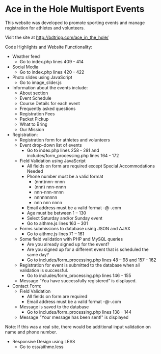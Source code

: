 # Ace in the Hole Multisport Events

This website was developed to promote sporting events and manage registration for athletes and volunteers.  

Visit the site at http://bdtripp.com/ace_in_the_hole/  

Code Highlights and Website Functionality:  

- Weather feed  
    - Go to index.php     lines 409 - 414  
- Social Media
    - Go to index.php     lines 420 - 422
- Photo slides using JavaScript
    - Go to image_slider.js
- Information about the events include: 
    - About section
    - Event Schedule
    - Course Details for each event
    - Frequently asked questions
    - Registration Fees
    - Packet Pickup
    - What to Bring
    - Our Mission
- Registration: 
    - Registration form for athletes and volunteers
    - Event drop-down list of events
        - Go to index.php lines 258 - 281 and includes/form_processing.php lines 164 - 172
    - Field Validation using JavaScript
        - All fields on form are required except Special Accommodations Needed
        - Phone number must be a valid format 
            - (nnn)nnn-nnnn
            - (nnn) nnn-nnnn
            - nnn-nnn-nnnn
            - nnnnnnnnn
            - nnn nnn nnnn
        - Email address must be a valid format -@-.com
        - Age must be between 1 – 130
        - Select Saturday and/or Sunday event
        - Go to aithme.js lines 163 – 301
    - Forms submissions to database using JSON and AJAX
        - Go to aithme.js lines 71 – 161
    - Some field validation with PHP and MySQL queries
        - Are you already signed up for the event?
        - Are you signed up for a different event that is scheduled the same day?
        - Go to includes/form_processing.php  lines 48 – 98 and 157 - 162
    - Registration for event is submitted to the database when all validation is successful. 
        - Go to includes/form_processing.php  lines 146 - 155
    - Message “You have successfully registered” is displayed.
- Contact Form:
  	- Field Validation
		- All fields on form are required
		- Email address must be a valid format -@-.com
	- Message is saved to the database
		- Go to includes/form_processing.php  lines 138 - 144
	- Message "Your message has been sent!" is displayed  

Note:  If this was a real site, there would be additional input validation on name and phone number.  

- Responsive Design using LESS
    - Go to css/aithme.less